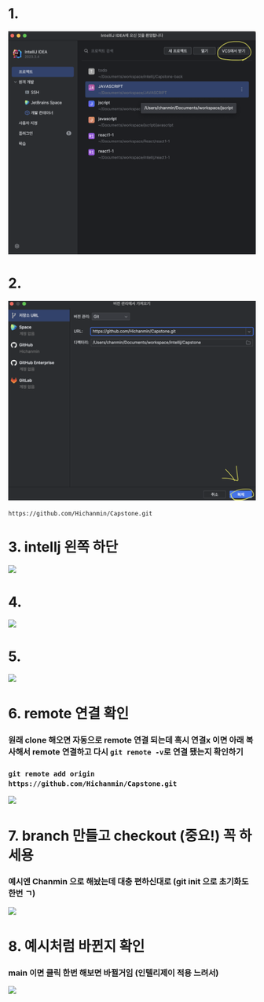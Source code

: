# 1.
![](git1.png)

# 2.
![](git2.png)

```https://github.com/Hichanmin/Capstone.git```
# 3. intellj 왼쪽 하단
![](git3.png)
# 4. 
![](git4.png)
# 5.
![](git5.png)
# 6. remote 연결 확인
### 원래 clone 해오면 자동으로 remote 연결 되는데 혹시 연결x 이면 아래 복사해서 remote 연결하고  다시 ```git remote -v```로 연결 됐는지 확인하기
### ``` git remote add origin https://github.com/Hichanmin/Capstone.git ```
![](git6.png)
# 7. branch 만들고 checkout (중요!) 꼭 하세용
### 예시엔 Chanmin 으로 해놨는데 대충 편하신대로 (git init 으로 초기화도 한번 ㄱ)
![](git7.png)
# 8. 예시처럼 바뀐지 확인
### main 이면 클릭 한번 해보면 바뀔거임 (인텔리제이 적용 느려서)
![](git8.png)